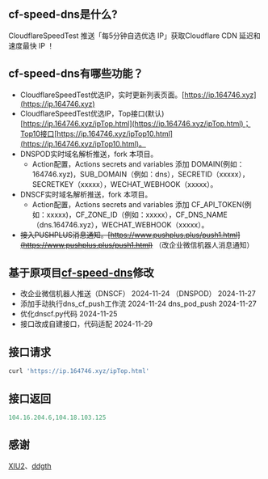 ## cf-speed-dns是什么?
CloudflareSpeedTest 推送「每5分钟自选优选 IP」获取Cloudflare CDN 延迟和速度最快 IP ！

## cf-speed-dns有哪些功能？
* CloudflareSpeedTest优选IP，实时更新列表页面。[https://ip.164746.xyz](https://ip.164746.xyz)
* CloudflareSpeedTest优选IP，Top接口(默认)[https://ip.164746.xyz/ipTop.html](https://ip.164746.xyz/ipTop.html)；Top10接口[https://ip.164746.xyz/ipTop10.html](https://ip.164746.xyz/ipTop10.html)。
* DNSPOD实时域名解析推送，fork 本项目。
  * Action配置，Actions secrets and variables 添加 DOMAIN(例如：164746.xyz)，SUB_DOMAIN（例如：dns），SECRETID（xxxxx），SECRETKEY（xxxxx），WECHAT_WEBHOOK（xxxxx）。
* DNSCF实时域名解析推送，fork 本项目。
  * Action配置，Actions secrets and variables 添加 CF_API_TOKEN(例如：xxxxx)，CF_ZONE_ID（例如：xxxxx），CF_DNS_NAME（dns.164746.xyz），WECHAT_WEBHOOK（xxxxx）。
* ~~接入PUSHPLUS消息通知。[https://www.pushplus.plus/push1.html](https://www.pushplus.plus/push1.html)~~ （改企业微信机器人消息通知）

## 基于原项目[cf-speed-dns](https://github.com/ZhiXuanWang/cf-speed-dns)修改
* 改企业微信机器人推送（DNSCF）  2024-11-24 （DNSPOD） 2024-11-27
* 添加手动执行dns_cf_push工作流 2024-11-24  dns_pod_push  2024-11-27
* 优化dnscf.py代码 2024-11-25
* 接口改成自建接口，代码适配 2024-11-29

## 接口请求
```javascript
curl 'https://ip.164746.xyz/ipTop.html'
```
## 接口返回
```javascript
104.16.204.6,104.18.103.125
```

## 感谢
[XIU2](https://github.com/XIU2/CloudflareSpeedTest)、[ddgth](https://github.com/ddgth/cf2dns)
